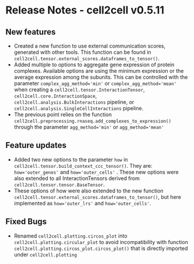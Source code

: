 # Release Notes - cell2cell v0.5.11

## New features
- Created a new function to use external communication scores, generated with other tools. This function can be found in
```cell2cell.tensor.external_scores.dataframes_to_tensor()```.
- Added multiple to options to aggregate gene expression of protein complexes. Available options are using the
minimum expression or the average expression among the subunits. This can be controlled with the parameter
```complex_agg_method='min'``` or ```complex_agg_method='mean'``` when creating a ```cell2cell.tensor.InteractionTensor```,
```cell2cell.core.InteractionSpace```, ```cell2cell.analysis.BulkInteractions``` pipeline, or ```cell2cell.analysis.SingleCellInteractions``` pipeline.
- The previous point relies on the function ```cell2cell.preprocessing.rnaseq.add_complexes_to_expression()``` through
the parameter ```agg_method='min'``` or ```agg_method='mean'```

## Feature updates
- Added two new options to the parameter ```how``` in ```cell2cell.tensor.build_context_ccc_tensor()```.
They are: ```how='outer_genes'``` and ```how='outer_cells'``` . These new options were also extended to all InteractionTensors
derived from ```cell2cell.tensor.tensor.BaseTensor```.
- These options of how were also extended to the new function ```cell2cell.tensor.external_scores.dataframes_to_tensor()```,
but here implemented as ```how='outer_lrs'``` and ```how='outer_cells'```.
 
## Fixed Bugs
- Renamed ```cell2cell.plotting.circos_plot``` into ```cell2cell.plotting.circular_plot``` to avoid incompatibility with
function ```cell2cell.plotting.circos_plot.circos_plot()``` that is directly imported under ```cell2cell.plotting```
